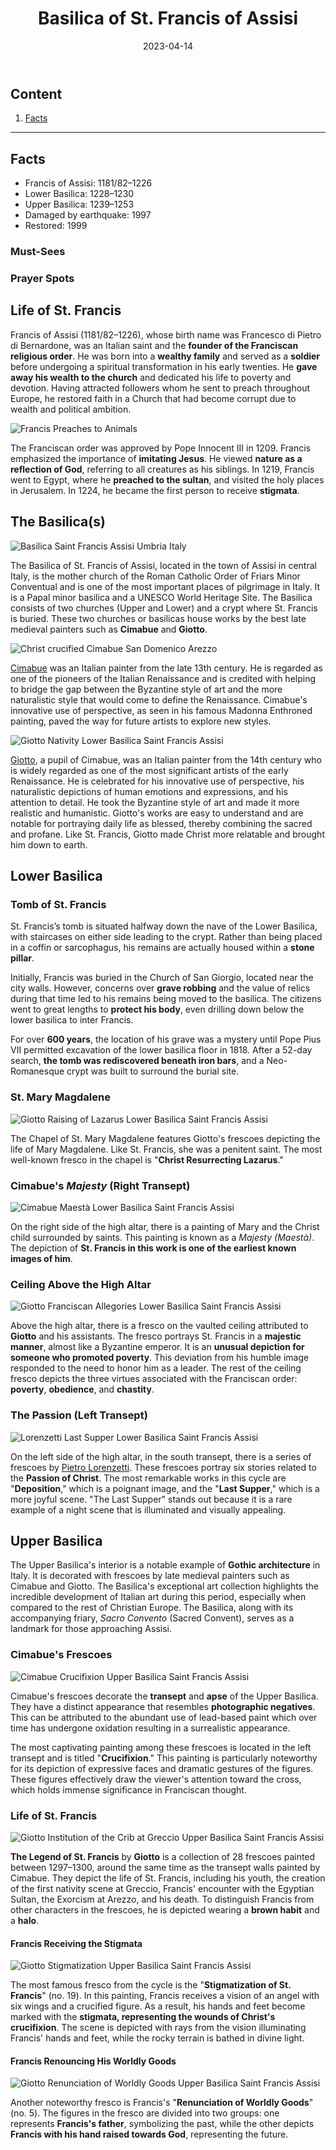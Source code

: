 ﻿---
title: Basilica of St. Francis of Assisi
featuredImage: basilica-assisi1.jpg
format: Article
date: 2023-04-14
category:
  - Pilgrimage
  - History
excerpt: The Basilica of St. Francis of Assisi, located in the town of Assisi in central Italy, is the mother church of the Roman Catholic Order of Friars Minor Conventual and is one of the most important places of pilgrimage in Italy. It is a Papal minor basilica and a UNESCO World Heritage Site. The Basilica consists of two churches (Upper and Lower) and a crypt where St. Francis is buried. These two churches or basilicas house works by the best late medieval painters such as Cimabue and Giotto.
---
## Content

1. [Facts](/post/assisi/#facts)
---
## Facts

- Francis of Assisi: 1181/82–1226
- Lower Basilica: 1228–1230
- Upper Basilica: 1239–1253
- Damaged by earthquake: 1997
- Restored: 1999

### Must-Sees

### Prayer Spots


## Life of St. Francis

Francis of Assisi (1181/82–1226), whose birth name was Francesco di Pietro di Bernardone, was an Italian saint and the **founder of the Franciscan religious order**. He was born into a **wealthy family** and served as a **soldier** before undergoing a spiritual transformation in his early twenties. He **gave away his wealth to the church** and dedicated his life to poverty and devotion. Having attracted followers whom he sent to preach throughout Europe, he restored faith in a Church that had become corrupt due to wealth and political ambition.

![Francis Preaches to Animals](francis-animals.jpg 'Anonymous Italian Painter, Francis Preaches to Animals (1626)')

The Franciscan order was approved by Pope Innocent III in 1209. Francis emphasized the importance of **imitating Jesus**. He viewed **nature as a reflection of God**, referring to all creatures as his siblings. In 1219, Francis went to Egypt, where he **preached to the sultan**, and visited the holy places in Jerusalem. In 1224, he became the first person to receive **stigmata**.

## The Basilica(s)
![Basilica Saint Francis Assisi Umbria Italy](basilica-assisi2.jpg)

The Basilica of St. Francis of Assisi, located in the town of Assisi in central Italy, is the mother church of the Roman Catholic Order of Friars Minor Conventual and is one of the most important places of pilgrimage in Italy. It is a Papal minor basilica and a UNESCO World Heritage Site. The Basilica consists of two churches (Upper and Lower) and a crypt where St. Francis is buried. These two churches or basilicas house works by the best late medieval painters such as **Cimabue** and **Giotto**.

![Christ crucified Cimabue San Domenico Arezzo](cimabue-crucified.jpg 'Cimabue, Crucifix (1268–1271)')

[Cimabue](https://www.britannica.com/biography/Cimabue) was an Italian painter from the late 13th century. He is regarded as one of the pioneers of the Italian Renaissance and is credited with helping to bridge the gap between the Byzantine style of art and the more naturalistic style that would come to define the Renaissance. Cimabue's innovative use of perspective, as seen in his famous Madonna Enthroned painting, paved the way for future artists to explore new styles.

![Giotto Nativity Lower Basilica Saint Francis Assisi](giotto-nativity.jpg 'Giotto, Nativity')

[Giotto](https://www.britannica.com/biography/Giotto-di-Bondone), a pupil of Cimabue, was an Italian painter from the 14th century who is widely regarded as one of the most significant artists of the early Renaissance. He is celebrated for his innovative use of perspective, his naturalistic depictions of human emotions and expressions, and his attention to detail. He took the Byzantine style of art and made it more realistic and humanistic. Giotto's works are easy to understand and are notable for portraying daily life as blessed, thereby combining the sacred and profane. Like St. Francis, Giotto made Christ more relatable and brought him down to earth.

## Lower Basilica

### Tomb of St. Francis

St. Francis’s tomb is situated halfway down the nave of the Lower Basilica, with staircases on either side leading to the crypt. Rather than being placed in a coffin or sarcophagus, his remains are actually housed within a **stone pillar**.

Initially, Francis was buried in the Church of San Giorgio, located near the city walls. However, concerns over **grave robbing** and the value of relics during that time led to his remains being moved to the basilica. The citizens went to great lengths to **protect his body**, even drilling down below the lower basilica to inter Francis.

For over **600 years**, the location of his grave was a mystery until Pope Pius VII permitted excavation of the lower basilica floor in 1818. After a 52-day search, **the tomb was rediscovered beneath iron bars**, and a Neo-Romanesque crypt was built to surround the burial site.

### St. Mary Magdalene
![Giotto Raising of Lazarus Lower Basilica Saint Francis Assisi](giotto-lazarus.jpg 'Giotto, Raising of Lazarus (1320s)')

The Chapel of St. Mary Magdalene features Giotto's frescoes depicting the life of Mary Magdalene. Like St. Francis, she was a penitent saint. The most well-known fresco in the chapel is "**Christ Resurrecting Lazarus**."

### Cimabue's *Majesty* (Right Transept)
![Cimabue Maestà Lower Basilica Saint Francis Assisi](cimabue-maesta.jpg 'Cimabue, Our Lady in Majesty (1278–1280)')

On the right side of the high altar, there is a painting of Mary and the Christ child surrounded by saints. This painting is known as a *Majesty* *(Maestà)*. The depiction of **St. Francis in this work is one of the earliest known images of him**.

### Ceiling Above the High Altar
![Giotto Franciscan Allegories Lower Basilica Saint Francis Assisi](giotto-ceiling.jpg 'Giotto, Franciscan Allegories (1330)')

Above the high altar, there is a fresco on the vaulted ceiling attributed to **Giotto** and his assistants. The fresco portrays St. Francis in a **majestic manner**, almost like a Byzantine emperor. It is an **unusual depiction for someone who promoted poverty**. This deviation from his humble image responded to the need to honor him as a leader. The rest of the ceiling fresco depicts the three virtues associated with the Franciscan order: **poverty**, **obedience**, and **chastity**.

### The Passion (Left Transept)
![Lorenzetti Last Supper Lower Basilica Saint Francis Assisi](lorenzetti-supper.jpg 'Lorenzetti, Last Supper (1320)')

On the left side of the high altar, in the south transept, there is a series of frescoes by [Pietro Lorenzetti](https://www.britannica.com/biography/Pietro-Lorenzetti). These frescoes portray six stories related to the **Passion of Christ**. The most remarkable works in this cycle are "**Deposition**," which is a poignant image, and the "**Last Supper**," which is a more joyful scene. "The Last Supper" stands out because it is a rare example of a night scene that is illuminated and visually appealing.

## Upper Basilica

The Upper Basilica's interior is a notable example of **Gothic architecture** in Italy. It is decorated with frescoes by late medieval painters such as Cimabue and Giotto. The Basilica's exceptional art collection highlights the incredible development of Italian art during this period, especially when compared to the rest of Christian Europe. The Basilica, along with its accompanying friary, *Sacro Convento* (Sacred Convent), serves as a landmark for those approaching Assisi.

### Cimabue's Frescoes
![Cimabue Crucifixion Upper Basilica Saint Francis Assisi](cimabue-crucifixion.jpg 'Cimabue, Crucifixion (1280s)')

Cimabue's frescoes decorate the **transept** and **apse** of the Upper Basilica. They have a distinct appearance that resembles **photographic negatives**. This can be attributed to the abundant use of lead-based paint which over time has undergone oxidation resulting in a surrealistic appearance.

The most captivating painting among these frescoes is located in the left transept and is titled "**Crucifixion**." This painting is particularly noteworthy for its depiction of expressive faces and dramatic gestures of the figures. These figures effectively draw the viewer's attention toward the cross, which holds immense significance in Franciscan thought.

### Life of St. Francis
![Giotto Institution of the Crib at Greccio Upper Basilica Saint Francis Assisi](giotto-greccio.jpg 'Giotto, Institution of the Crib at Greccio (1295)')

**The Legend of St. Francis** by **Giotto** is a collection of 28 frescoes painted between 1297–1300, around the same time as the transept walls painted by Cimabue. They depict the life of St. Francis, including his youth, the creation of the first nativity scene at Greccio, Francis' encounter with the Egyptian Sultan, the Exorcism at Arezzo, and his death. To distinguish Francis from other characters in the frescoes, he is depicted wearing a **brown habit** and a **halo**.

#### Francis Receiving the Stigmata
![Giotto Stigmatization Upper Basilica Saint Francis Assisi](giotto-stigmata.jpg 'Giotto, Stigmatization of St. Francis (1297–1300)')

The most famous fresco from the cycle is the "**Stigmatization of St. Francis**" (no. 19). In this painting, Francis receives a vision of an angel with six wings and a crucified figure. As a result, his hands and feet become marked with the **stigmata, representing the wounds of Christ's crucifixion**. The scene is depicted with rays from the vision illuminating Francis' hands and feet, while the rocky terrain is bathed in divine light.

#### Francis Renouncing His Worldly Goods
![Giotto Renunciation of Worldly Goods Upper Basilica Saint Francis Assisi](giotto-renounce.jpg 'Giotto, Renunciation of Worldly Goods (1295)')

Another noteworthy fresco is Francis's "**Renunciation of Worldly Goods**" (no. 5). The figures in the fresco are divided into two groups: one represents **Francis's father**, symbolizing the past, while the other depicts **Francis with his hand raised towards God**, representing the future.

